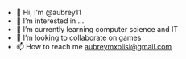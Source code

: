 - 👋 Hi, I’m @aubrey11
- 👀 I’m interested in ...
- 🌱 I’m currently learning computer science and  IT
- 💞️ I’m looking to collaborate on games
- 📫 How to reach me aubreymxolisi@gmail.com

<!---
aubrey11/aubrey11 is a ✨ special ✨ repository because its `README.md` (this file) appears on your GitHub profile.
You can click the Preview link to take a look at your changes.
--->

